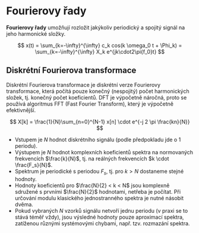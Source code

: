 # Fourierovy řady
__Fourierovy řady__ umožňují rozložit jakýkoliv periodický a spojitý signál na jeho harmonické složky.

$$
    x(t) = \sum_{k=-\infty}^{\infty} c_k cos(k \omega_0 t + \Phi_k) = \sum_{k=-\infty}^{\infty} X_k e^{jk\cdot2\pi{f_0}t}
$$

## Diskrétní Fourierova transformace
Diskrétní Fourierova transformace je diskrétní verze Fourierovy transformace, která počítá pouze konečný (nespojitý) počet harmonických složek, tj. konečný počet koeficientů. DFT je výpočetně náročná, proto se používá algoritmus FFT (Fast Fourier Transform), který je výpočetně efektivnější.

$$
    X[k] = \frac{1}{N}\sum_{n=0}^{N-1} x[n] \cdot e^{-j 2 \pi \frac{kn}{N}}
$$

- Vstupem je $N$ hodnot diskrétního signálu (podle předpokladu jde o 1 periodu).
- Výstupem je $N$ hodnot komplexních koeficientů spektra na normovaných frekvencích $\frac{k}{N}$, tj. na reálných frekvencích $k \cdot \frac{F_s}{N}$.
- Spektrum je periodické s periodou $F_s$, tj. pro $k > N$ dostaneme stejné hodnoty.
- Hodnoty koeficientů pro $\frac{N}{2} < k < N$ jsou komplexně sdružené s prvními $\frac{N}{2}$ hodnotami, netřeba je počítat. Při určování modulu klasického jednostranného spektra je nutné násobit dvěma.
- Pokud vybraných $N$ vzorků signálu netvoří jednu periodu (v praxi se to stává téměř vždy), jsou výsledné hodnoty pouze aproximací spektra, zatíženou různými systémovými chybami, např. tzv. rozmazání spektra.
